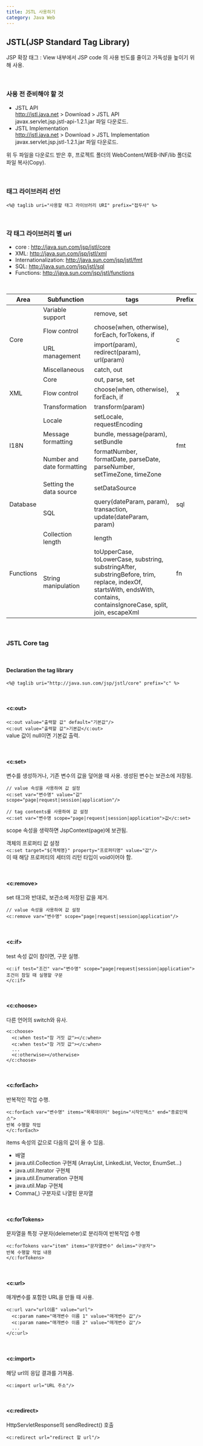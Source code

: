```yaml
---
title: JSTL 사용하기
category: Java Web 
---
```


## JSTL(JSP Standard Tag Library)  
JSP 확장 태그
: View 내부에서 JSP code 의 사용 빈도를 줄이고 가독성을 높이기 위해 사용.

<br>

### 사용 전 준비해야 할 것
* JSTL API  
  <http://jstl.java.net> > Download > JSTL API  
  javax.servlet.jsp.jstl-api-1.2.1.jar 파일 다운로드.
* JSTL Implementation  
  <http://jstl.java.net> > Download > JSTL Implementation  
  javax.servlet.jsp.jstl-1.2.1.jar 파일 다운로드.

위 두 파일을 다운로드 받은 후, 프로젝트 폴더의  WebContent/WEB-INF/lib 폴더로 파일 복사(Copy).

<br>

###  태그 라이브러리 선언
`<%@ taglib uri="사용할 태그 라이브러리 URI" prefix="접두사" %>`  

<br>
  
### 각 태그 라이브러리 별 uri  

* core : http://java.sun.com/jsp/jstl/core  
* XML: http://java.sun.com/jsp/jstl/xml  
* Internationalization: http://java.sun.com/jsp/jstl/fmt  
* SQL: http://java.sun.com/jsp/jstl/sql  
* Functions: http://java.sun.com/jsp/jstl/functions  

<br>

<table>
  <thead>
    <tr>
      <th>Area</th>
      <th>Subfunction</th>
      <th>tags</th>
      <th>Prefix</th>
    </tr>
  </thead>
  <tbody>
    <tr>
      <td rowspan="4">Core</td>
      <td>Variable support</td>
      <td>remove, set</td>
      <td rowspan="4">c</td>
    </tr>
    <tr>
      <td>Flow control</td>
      <td>choose(when, otherwise), forEach, forTokens, if</td>
    </tr>
    <tr>
      <td>URL management</td>
      <td>import(param), redirect(param), url(param)</td>
    </tr>
    <tr>
      <td>Miscellaneous</td>
      <td>catch, out</td>
    </tr>
    <tr>
      <td rowspan="3">XML</td>
      <td>Core</td>
      <td>out, parse, set</td>
      <td rowspan="3">x</td>
    </tr>
    <tr>
      <td>Flow control</td>
      <td>choose(when, otherwise), forEach, if</td>
    </tr>
    <tr>
      <td>Transformation</td>
      <td>transform(param)</td>
    </tr>
    <tr>
      <td rowspan="3">I18N</td>
      <td>Locale</td>
      <td>setLocale, requestEncoding</td>
      <td rowspan="3">fmt</td>
    </tr>
    <tr>
      <td>Message formatting</td>
      <td>bundle, message(param), setBundle</td>
    </tr>
    <tr>
      <td>Number and date formatting</td>
      <td>formatNumber, formatDate, parseDate, parseNumber, setTimeZone, timeZone</td>
    </tr>
    <tr>
      <td rowspan="2">Database</td>
      <td>Setting the data source</td>
      <td>setDataSource</td>
      <td rowspan="2">sql</td>
    </tr>
    <tr>
      <td>SQL</td>
      <td>query(dateParam, param), transaction, update(dateParam, param)</td>
    </tr>
    <tr>
      <td rowspan="2">Functions</td>
      <td>Collection length</td>
      <td>length</td>
      <td rowspan="2">fn</td>
    </tr>
    <tr>
      <td>String manipulation</td>
      <td>toUpperCase, toLowerCase, substring, substringAfter, substringBefore, trim, replace, indexOf, startsWith, endsWith, contains, containsIgnoreCase, split, join, escapeXml</td>
    </tr>
  </tbody>
</table>

<br>

### JSTL Core tag

<br>

#### Declaration the tag library  

`<%@ taglib uri="http://java.sun.com/jsp/jstl/core" prefix="c" %>`

<br>

####  \<c:out>

`<c:out value="출력할 값" default="기본값"/>`  
`<c:out value="출력할 값">기본값</c:out>`  
value 값이 null이면 기본값 출력.

<br>

####  \<c:set>

변수를 생성하거나, 기존 변수의 값을 덮어쓸 때 사용. 생성된 변수는 보관소에 저장됨.

```
// value 속성을 사용하여 값 설정
<c:set var="변수명" value="값" scope="page|request|session|application"/>

// tag contents를 사용하여 값 설정
<c:set var="변수명 scope="page|request|session|application">값</c:set>
```  

scope 속성을 생략하면 JspContext(page)에 보관됨.

객체의 프로퍼티 값 설정  
`<c:set target="${객체명}" property="프로퍼티명" value="값"/>`  
이 때 해당 프로퍼티의 세터의 리턴 타입이 void이어야 함.

<br>

####  \<c:remove>
set 태그와 반대로, 보관소에 저장된 값을 제거.

```
// value 속성을 사용하여 값 설정
<c:remove var="변수명" scope="page|request|session|application"/>
```

<br>

#### \<c:if>
test 속성 값이 참이면, 구문 실행.

```
<c:if test="조건" var="변수명" scope="page|request|session|application">
조건이 참일 때 실행할 구문
</c:if>
```

<br>

#### \<c:choose>
다른 언어의 switch와 유사.

```
<c:choose>
  <c:when test="참 거짓 값"></c:when>
  <c:when test="참 거짓 값"></c:when>
  ...
  <c:otherwise></otherwise>
</c:choose>
```

<br>

#### \<c:forEach>
반복적인 작업 수행.

```
<c:forEach var="변수명" items="목록데이터" begin="시작인덱스" end="종료인덱스">
반복 수행할 작업
</c:forEach>
```
items 속성의 값으로 다음의 값이 올 수 있음.
- 배열
- java.util.Collection 구현체 (ArrayList, LinkedList, Vector, EnumSet...)
- java.util.Iterator 구현체
- java.util.Enumeration 구현체
- java.util.Map 구현체 
- Comma(,) 구분자로 나열된 문자열

<br>

#### \<c:forTokens>
문자열을 특정 구분자(delemeter)로 분리하여 반복작업 수행

```
<c:forTokens var="item" items="문자열변수" delims="구분자">
반복 수행할 작업 내용
</c:forTokens>
```

<br>

#### \<c:url>
매개변수를 포함한 URL을 만들 때 사용.

```
<c:url var="url이름" value="url">
  <c:param name="매개변수 이름 1" value="매개변수 값"/>
  <c:param name="매개변수 이름 2" value="매개변수 값"/>
  ...
</c:url>
```

<br>

#### \<c:import>
해당 url의 응답 결과를 가져옴.

```
<c:import url="URL 주소"/>
```

<br>

#### \<c:redirect>
HttpServletResponse의 sendRedirect() 호출  

```
<c:redirect url="redirect 할 url"/>
```

